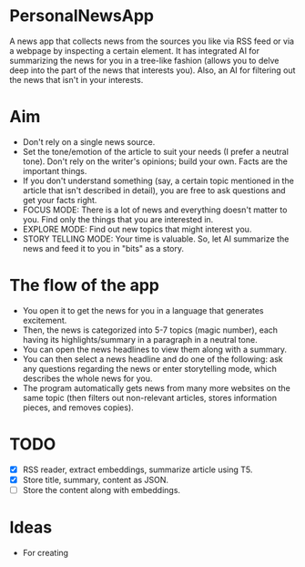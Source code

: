 # PersonalNewsApp
A news app that collects news from the sources you like via RSS feed or via a webpage by inspecting a certain element. It has integrated AI for summarizing the news for you in a tree-like fashion (allows you to delve deep into the part of the news that interests you). 
Also, an AI for filtering out the news that isn't in your interests. 

# Aim 
- Don't rely on a single news source.
- Set the tone/emotion of the article to suit your needs (I prefer a neutral tone). Don't rely on the writer's opinions; build your own. Facts are the important things.
- If you don't understand something (say, a certain topic mentioned in the article that isn't described in detail), you are free to ask questions and get your facts right.
- FOCUS MODE: There is a lot of news and everything doesn't matter to you. Find only the things that you are interested in.
- EXPLORE MODE: Find out new topics that might interest you.
- STORY TELLING MODE: Your time is valuable. So, let AI summarize the news and feed it to you in "bits" as a story. 
  
# The flow of the app
- You open it to get the news for you in a language that generates excitement. 
- Then, the news is categorized into 5-7 topics (magic number), each having its highlights/summary in a paragraph in a neutral tone.
- You can open the news headlines to view them along with a summary.
- You can then select a news headline and do one of the following: ask any questions regarding the news or enter storytelling mode, which describes the whole news for you.
- The program automatically gets news from many more websites on the same topic (then filters out non-relevant articles, stores information pieces, and removes copies). 

# TODO
- [x] RSS reader, extract embeddings, summarize article using T5.
- [x] Store title, summary, content as JSON.
- [ ] Store the content along with embeddings. 

# Ideas
- For creating 
